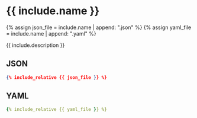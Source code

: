 # {{ include.name }}

{% assign json_file = include.name | append: ".json" %}
{% assign yaml_file = include.name | append: ".yaml" %}

{{ include.description }}

## JSON

```json
{% include_relative {{ json_file }} %}
```

## YAML

```yaml
{% include_relative {{ yaml_file }} %}
```
